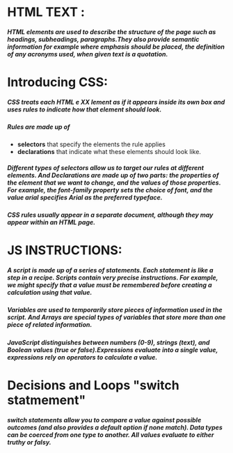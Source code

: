 # HTML TEXT :

##### HTML elements are used to describe the structure of the page such as headings, subheadings, paragraphs.They also provide semantic information for example where emphasis should be placed, the definition of any acronyms used, when given text is a quotation.

# Introducing CSS:

##### CSS treats each HTML e XX lement as if it appears inside its own box and uses rules to indicate how that element should look.
##### Rules are made up of
- **selectors** that specify the elements the rule applies 
- **declarations** that indicate what these elements should look like.

##### Different types of selectors allow us to target our rules at different elements. And Declarations are made up of two parts: the properties of the element that we want to change, and the values of those properties. For example, the font-family property sets the choice of font, and the value arial specifies Arial as the preferred typeface.
##### CSS rules usually appear in a separate document, although they may appear within an HTML page.

# JS INSTRUCTIONS:

##### A script is made up of a series of statements. Each statement is like a step in a recipe. Scripts contain very precise instructions. For example, we might specify that a value must be remembered before creating a calculation using that value. 
##### Variables are used to temporarily store pieces of information used in the script. And Arrays are special types of variables that store more than one piece of related information.

##### JavaScript distinguishes between numbers (0-9), strings (text), and Boolean values (true or false).Expressions evaluate into a single value, expressions rely on operators to calculate a value.

# Decisions and Loops "switch statmement"
##### switch statements allow you to compare a value against possible outcomes (and also provides a default option if none match). Data types can be coerced from one type to another. All values evaluate to either truthy or falsy.